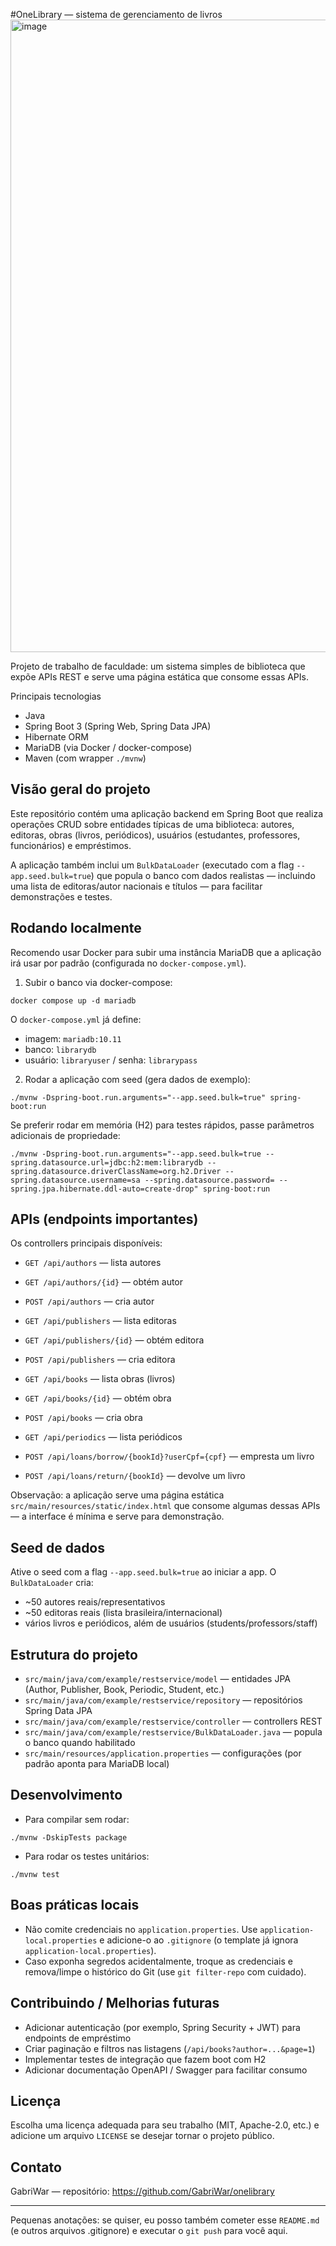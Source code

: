 #OneLibrary — sistema de gerenciamento de livros
<img width="1920" height="1012" alt="image" src="https://github.com/user-attachments/assets/9e960356-4aac-41fb-a7b1-411420af4aa3" />

Projeto de trabalho de faculdade: um sistema simples de biblioteca que expõe APIs REST e serve uma página estática que consome essas APIs.

Principais tecnologias
- Java 
- Spring Boot 3 (Spring Web, Spring Data JPA)
- Hibernate ORM
- MariaDB (via Docker / docker-compose)
- Maven (com wrapper `./mvnw`)

Visão geral do projeto
----------------------
Este repositório contém uma aplicação backend em Spring Boot que realiza operações CRUD sobre entidades típicas de uma biblioteca: autores, editoras, obras (livros, periódicos), usuários (estudantes, professores, funcionários) e empréstimos.

A aplicação também inclui um `BulkDataLoader` (executado com a flag `--app.seed.bulk=true`) que popula o banco com dados realistas — incluindo uma lista de editoras/autor nacionais e títulos — para facilitar demonstrações e testes.

Rodando localmente
------------------
Recomendo usar Docker para subir uma instância MariaDB que a aplicação irá usar por padrão (configurada no `docker-compose.yml`).

1) Subir o banco via docker-compose:

```fish
docker compose up -d mariadb
```

O `docker-compose.yml` já define:
- imagem: `mariadb:10.11`
- banco: `librarydb`
- usuário: `libraryuser` / senha: `librarypass`

2) Rodar a aplicação com seed (gera dados de exemplo):

```fish
./mvnw -Dspring-boot.run.arguments="--app.seed.bulk=true" spring-boot:run
```

Se preferir rodar em memória (H2) para testes rápidos, passe parâmetros adicionais de propriedade:

```fish
./mvnw -Dspring-boot.run.arguments="--app.seed.bulk=true --spring.datasource.url=jdbc:h2:mem:librarydb --spring.datasource.driverClassName=org.h2.Driver --spring.datasource.username=sa --spring.datasource.password= --spring.jpa.hibernate.ddl-auto=create-drop" spring-boot:run
```

APIs (endpoints importantes)
----------------------------
Os controllers principais disponíveis:

- `GET /api/authors` — lista autores
- `GET /api/authors/{id}` — obtém autor
- `POST /api/authors` — cria autor

- `GET /api/publishers` — lista editoras
- `GET /api/publishers/{id}` — obtém editora
- `POST /api/publishers` — cria editora

- `GET /api/books` — lista obras (livros)
- `GET /api/books/{id}` — obtém obra
- `POST /api/books` — cria obra

- `GET /api/periodics` — lista periódicos

- `POST /api/loans/borrow/{bookId}?userCpf={cpf}` — empresta um livro
- `POST /api/loans/return/{bookId}` — devolve um livro

Observação: a aplicação serve uma página estática `src/main/resources/static/index.html` que consome algumas dessas APIs — a interface é mínima e serve para demonstração.

Seed de dados
-------------
Ative o seed com a flag `--app.seed.bulk=true` ao iniciar a app. O `BulkDataLoader` cria:
- ~50 autores reais/representativos
- ~50 editoras reais (lista brasileira/internacional)
- vários livros e periódicos, além de usuários (students/professors/staff)

Estrutura do projeto
--------------------
- `src/main/java/com/example/restservice/model` — entidades JPA (Author, Publisher, Book, Periodic, Student, etc.)
- `src/main/java/com/example/restservice/repository` — repositórios Spring Data JPA
- `src/main/java/com/example/restservice/controller` — controllers REST
- `src/main/java/com/example/restservice/BulkDataLoader.java` — popula o banco quando habilitado
- `src/main/resources/application.properties` — configurações (por padrão aponta para MariaDB local)

Desenvolvimento
---------------
- Para compilar sem rodar:

```fish
./mvnw -DskipTests package
```

- Para rodar os testes unitários:

```fish
./mvnw test
```

Boas práticas locais
-------------------
- Não comite credenciais no `application.properties`. Use `application-local.properties` e adicione-o ao `.gitignore` (o template já ignora `application-local.properties`).
- Caso exponha segredos acidentalmente, troque as credenciais e remova/limpe o histórico do Git (use `git filter-repo` com cuidado).

Contribuindo / Melhorias futuras
-------------------------------
- Adicionar autenticação (por exemplo, Spring Security + JWT) para endpoints de empréstimo
- Criar paginação e filtros nas listagens (`/api/books?author=...&page=1`)
- Implementar testes de integração que fazem boot com H2
- Adicionar documentação OpenAPI / Swagger para facilitar consumo

Licença
-------
Escolha uma licença adequada para seu trabalho (MIT, Apache-2.0, etc.) e adicione um arquivo `LICENSE` se desejar tornar o projeto público.

Contato
-------
GabriWar — repositório: https://github.com/GabriWar/onelibrary

---
Pequenas anotações: se quiser, eu posso também cometer esse `README.md` (e outros arquivos .gitignore) e executar o `git push` para você aqui.
